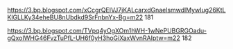 https://3.bp.blogspot.com/xCcgrQEIVJ7jKALcarxdGnaelsmwdlMywIug26KtLKlGLLKy34eheBU8nUbdkd9SrFnbnYx-Bg=m22 181

https://3.bp.blogspot.com/TVpq4yOgXOm1hWH-1wNePUBGRGOadu-gQxoIWHG46FvzTuPfL-UH6f0yH3hoGiXaxWvnRAIptw=m22 182
